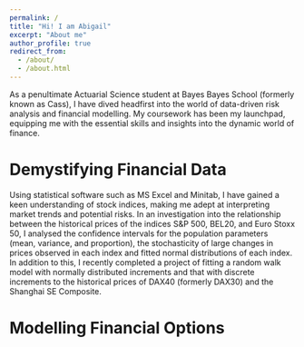 ```yaml
---
permalink: /
title: "Hi! I am Abigail"
excerpt: "About me"
author_profile: true
redirect_from: 
  - /about/
  - /about.html
---
```




As a penultimate Actuarial Science student at Bayes Bayes School (formerly known as Cass), I have dived headfirst into the world of data-driven risk analysis and financial modelling. My coursework has been my launchpad, equipping me with the essential skills and insights into the dynamic world of finance.

Demystifying Financial Data
======
Using statistical software such as MS Excel and Minitab, I have gained a keen understanding of stock indices, making me adept at interpreting market trends and potential risks. In an investigation into the relationship between the historical prices of the indices S&P 500, BEL20, and Euro Stoxx 50, I analysed the confidence intervals for the population parameters (mean, variance, and proportion), the stochasticity of large changes in prices observed in each index and fitted normal distributions of each index. In addition to this, I recently completed a project of fitting a random walk model with normally distributed increments and that with discrete increments to the historical prices of DAX40 (formerly DAX30) and the Shanghai SE Composite. 

Modelling Financial Options
======
